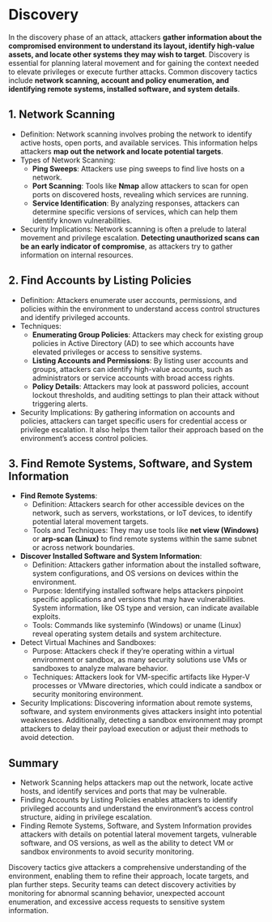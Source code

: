 <br>

# Discovery
In the discovery phase of an attack, attackers **gather information about the compromised environment to understand its layout, identify high-value assets, and locate other systems they may wish to target**. Discovery is essential for planning lateral movement and for gaining the context needed to elevate privileges or execute further attacks. Common discovery tactics include **network scanning, account and policy enumeration, and identifying remote systems, installed software, and system details**.

## 1. Network Scanning
  - Definition: Network scanning involves probing the network to identify active hosts, open ports, and available services. This information helps attackers **map out the network and locate potential targets**.
  - Types of Network Scanning:
    - **Ping Sweeps**: Attackers use ping sweeps to find live hosts on a network.
    - **Port Scanning**: Tools like **Nmap** allow attackers to scan for open ports on discovered hosts, revealing which services are running.
    - **Service Identification**: By analyzing responses, attackers can determine specific versions of services, which can help them identify known vulnerabilities.
  - Security Implications: Network scanning is often a prelude to lateral movement and privilege escalation. **Detecting unauthorized scans can be an early indicator of compromise**, as attackers try to gather information on internal resources.

## 2. Find Accounts by Listing Policies
  - Definition: Attackers enumerate user accounts, permissions, and policies within the environment to understand access control structures and identify privileged accounts.
  - Techniques:
    - **Enumerating Group Policies**: Attackers may check for existing group policies in Active Directory (AD) to see which accounts have elevated privileges or access to sensitive systems.
    - **Listing Accounts and Permissions**: By listing user accounts and groups, attackers can identify high-value accounts, such as administrators or service accounts with broad access rights.
    - **Policy Details**: Attackers may look at password policies, account lockout thresholds, and auditing settings to plan their attack without triggering alerts.
  - Security Implications: By gathering information on accounts and policies, attackers can target specific users for credential access or privilege escalation. It also helps them tailor their approach based on the environment’s access control policies.

## 3. Find Remote Systems, Software, and System Information
  - **Find Remote Systems**:
    - Definition: Attackers search for other accessible devices on the network, such as servers, workstations, or IoT devices, to identify potential lateral movement targets.
    - Tools and Techniques: They may use tools like **net view (Windows)** or **arp-scan (Linux)** to find remote systems within the same subnet or across network boundaries.
  - **Discover Installed Software and System Information**:
    - Definition: Attackers gather information about the installed software, system configurations, and OS versions on devices within the environment.
    - Purpose: Identifying installed software helps attackers pinpoint specific applications and versions that may have vulnerabilities. System information, like OS type and version, can indicate available exploits.
    - Tools: Commands like systeminfo (Windows) or uname (Linux) reveal operating system details and system architecture.
  - Detect Virtual Machines and Sandboxes:
    - Purpose: Attackers check if they’re operating within a virtual environment or sandbox, as many security solutions use VMs or sandboxes to analyze malware behavior.
    - Techniques: Attackers look for VM-specific artifacts like Hyper-V processes or VMware directories, which could indicate a sandbox or security monitoring environment.
  - Security Implications: Discovering information about remote systems, software, and system environments gives attackers insight into potential weaknesses. Additionally, detecting a sandbox environment may prompt attackers to delay their payload execution or adjust their methods to avoid detection.

## Summary
  - Network Scanning helps attackers map out the network, locate active hosts, and identify services and ports that may be vulnerable.
  - Finding Accounts by Listing Policies enables attackers to identify privileged accounts and understand the environment’s access control structure, aiding in privilege escalation.
  - Finding Remote Systems, Software, and System Information provides attackers with details on potential lateral movement targets, vulnerable software, and OS versions, as well as the ability to detect VM or sandbox environments to avoid security monitoring.

Discovery tactics give attackers a comprehensive understanding of the environment, enabling them to refine their approach, locate targets, and plan further steps. Security teams can detect discovery activities by monitoring for abnormal scanning behavior, unexpected account enumeration, and excessive access requests to sensitive system information.  
<br>